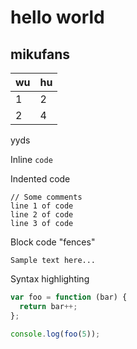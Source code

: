 # hello world
## mikufans

|  wu  | hu  |
|  ----  | ----  |
|1  |2 |
|2  |4  |

yyds

Inline `code`

Indented code

    // Some comments
    line 1 of code
    line 2 of code
    line 3 of code


Block code "fences"

```
Sample text here...
```

Syntax highlighting

``` js
var foo = function (bar) {
  return bar++;
};

console.log(foo(5));
```
